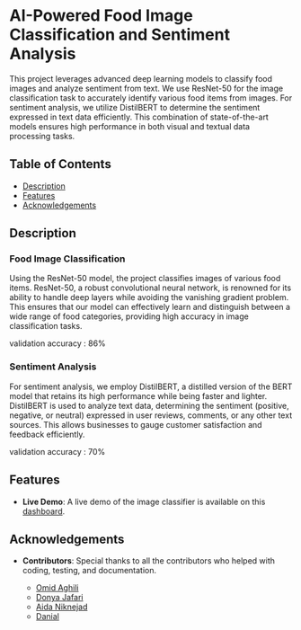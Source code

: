 # AI-Powered Food Image Classification and Sentiment Analysis

This project leverages advanced deep learning models to classify food images and analyze sentiment from text. We use ResNet-50 for the image classification task to accurately identify various food items from images. For sentiment analysis, we utilize DistilBERT to determine the sentiment expressed in text data efficiently. This combination of state-of-the-art models ensures high performance in both visual and textual data processing tasks.

## Table of Contents

  - [Description](#description)
  - [Features](#features)
  - [Acknowledgements](#acknowledgements)

## Description

### Food Image Classification
Using the ResNet-50 model, the project classifies images of various food items. ResNet-50, a robust convolutional neural network, is renowned for its ability to handle deep layers while avoiding the vanishing gradient problem. This ensures that our model can effectively learn and distinguish between a wide range of food categories, providing high accuracy in image classification tasks.

validation accuracy : 86%

### Sentiment Analysis
For sentiment analysis, we employ DistilBERT, a distilled version of the BERT model that retains its high performance while being faster and lighter. DistilBERT is used to analyze text data, determining the sentiment (positive, negative, or neutral) expressed in user reviews, comments, or any other text sources. This allows businesses to gauge customer satisfaction and feedback efficiently.

validation accuracy : 70%

## Features

- **Live Demo**: A live demo of the image classifier is available on this [dashboard](http://food22classifier.dpzone.top).


## Acknowledgements

- **Contributors**: Special thanks to all the contributors who helped with coding, testing, and documentation.
  
  - [Omid Aghili](https://github.com/OmitAghili)
  - [Donya Jafari](https://github.com/Donya-Jafari)
  - [Aida Niknejad](https://github.com/AidaNiknejad)
  - [Danial](https://github.com/danial3000)
    

